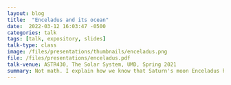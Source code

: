 ```yaml
---
layout: blog 
title:  "Enceladus and its ocean"
date:  2022-03-12 16:03:47 -0500
categories: talk
tags: [talk, expository, slides]
talk-type: class
image: /files/presentations/thumbnails/enceladus.png
file: /files/presentations/enceladus.pdf
talk-venue: ASTR430, The Solar System, UMD, Spring 2021
summary: Not math. I explain how we know that Saturn's moon Enceladus has a global subsurface ocean, following the paper 'Enceladus measured physical libration requires a global subsurface ocean' by Thomas et.al. In particular, I have a nice explination with pictures of libration and forced libration, and how we can use it to study planets.
---
```

